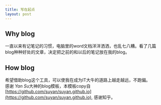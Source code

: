 ```yaml
---
title: 写在起点
layout: post
---
```

## Why blog
一直以来有记笔记的习惯，电脑里的word文档洋洋洒洒，也乱七八糟。看了几篇blog种种好处的文章，决定把之前的和以后的笔记放在我的blog。
## How blog
希望借助blog这个工具，可以使我在成为IT大牛的道路上越走越远，不跑偏。  
感谢 *Yan Su*大神的blog模板，本模板copy自[https://github.com/suyan/suyan.github.io](https://github.com/suyan/suyan.github.io), 感谢知乎。
